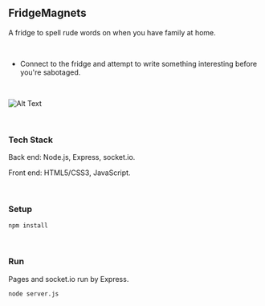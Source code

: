 ## FridgeMagnets

A fridge to spell rude words on when you have family at home.

<br>

- Connect to the fridge and attempt to write something interesting before you're sabotaged.

<br>

![Alt Text](https://i.imgur.com/WNW1cng.gif "two clients moving magnets")

<br>

### Tech Stack

Back end: Node.js, Express, socket.io.

Front end: HTML5/CSS3, JavaScript.

<br>

### Setup

`npm install`

<br>

### Run

Pages and socket.io run by Express.

`node server.js`